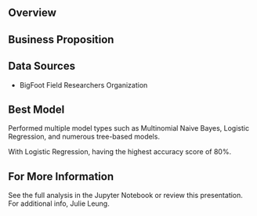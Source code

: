 ## Overview


## Business Proposition


## Data Sources
- BigFoot Field Researchers Organization 

## Best Model
Performed multiple model types such as Multinomial Naive Bayes, Logistic Regression, and numerous tree-based models. 

With Logistic Regression, having the highest accuracy score of 80%.
 

## For More Information
See the full analysis in the Jupyter Notebook or review this presentation. For additional info, Julie Leung.
